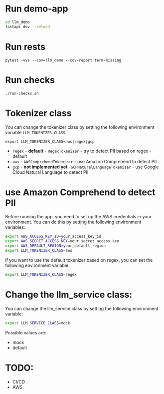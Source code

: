 # Run demo-app

```bash
cd llm_demo
fastapi dev --reload
```

# Run rests

    pytest -vvs --cov=llm_demo --cov-report term-missing

# Run checks

    ./run-checks.sh



# Tokenizer class
You can change the tokenizer class by setting the following environment variable `LLM_TOKENIZER_CLASS`.

```
export LLM_TOKENIZER_CLASS=aws|regex|gcp
```

* `regex` - **default** - `RegexTokenizer` - try to detect PII based on regex - default
* `aws` - `AWSComprehendTokenizer` - use Amazon Comprehend to detect PII
* `gcp` - **not implemented yet**  -`GCPNaturalLanguageTokenizer` - use Google Cloud Natural Language to detect PII


# use Amazon Comprehend to detect PII
Before running the app, you need to set up the AWS credentials in your environment.
You can do this by setting the following environment variables:

```bash
export AWS_ACCESS_KEY_ID=your_access_key_id
export AWS_SECRET_ACCESS_KEY=your_secret_access_key
export AWS_DEFAULT_REGION=your_default_region
export LLM_TOKENIZER_CLASS=aws
```

if you want to use the default tokenizer based on regex,
you can set the following environment variable:

```bash
export LLM_TOKENIZER_CLASS=regex
```


# Change the llm_service class:
You can change the llm_service class by setting the following environment variable:

```bash
export LLM_SERVICE_CLASS=mock
```

Possible values are:
- mock
- default

# TODO:

- CI/CD
- AWS

